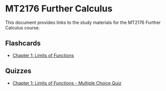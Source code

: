 # MT2176 Further Calculus

This document provides links to the study materials for the MT2176 Further Calculus course.

## Flashcards

- [Chapter 1: Limits of Functions](./flashcards/ch1-flashcards.html)

## Quizzes

- [Chapter 1: Limits of Functions - Multiple Choice Quiz](./quizzes/ch1-quiz-mc.html)
